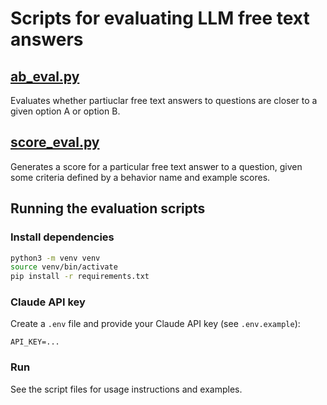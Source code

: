 # Scripts for evaluating LLM free text answers

## [ab_eval.py](./ab_eval.py)

Evaluates whether partiuclar free text answers to questions are closer to a given option A or option B.

## [score_eval.py](./score_eval.py)

Generates a score for a particular free text answer to a question, given some criteria defined by a behavior name and example scores.

## Running the evaluation scripts

### Install dependencies

```bash
python3 -m venv venv
source venv/bin/activate
pip install -r requirements.txt
```

### Claude API key

Create a `.env` file and provide your Claude API key (see `.env.example`):

```text
API_KEY=...
```

### Run

See the script files for usage instructions and examples.
